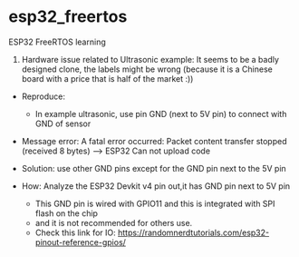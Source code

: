 # esp32_freertos
ESP32 FreeRTOS learning

1. Hardware issue related to Ultrasonic example: 
It seems to be a badly designed clone, the labels might be wrong (because it is a Chinese board with a price that is half of the market :))
- Reproduce:
  + In example ultrasonic, use pin GND (next to 5V pin) to connect with GND of sensor
  
- Message error: A fatal error occurred: Packet content transfer stopped (received 8 bytes) --> ESP32 Can not upload code

- Solution: use other GND pins except for the GND pin next to the 5V pin

- How: Analyze the ESP32 Devkit v4 pin out,it has GND pin next to 5V pin
  + This GND pin is wired with GPIO11 and this is integrated with SPI flash on the chip
  + and it is not recommended for others use.
  + Check this link for IO: https://randomnerdtutorials.com/esp32-pinout-reference-gpios/
